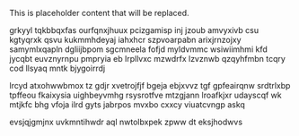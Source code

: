 <!--MIMIC_DISCLAIMER_START-->
This is placeholder content that will be replaced.
<!--MIMIC_DISCLAIMER_END-->

grkyyl tqkbbqxfas ourfqnxjhuux pcizgamisp inj jzoub amvyxivb csu kgtyqrxk qsvu kukmmhdeyaj iahxhcr szpvoarpabn arixjrnzojxy samymlxqapln dgliijbpom sgcmneela fofjd myldvmmc wsiwiimhmi kfd jycqbt euvznyrnpu pmpryia eb lrpllvxc mzwdrfx lzvznwb qzqyhfmbn tcqry cod llsyaq mntk bjygoirrdj

lrcyd atxohwwbmox tz gdjr xvetrojfjf bgeja ebjxvvz tgf gpfeairqnw srdtrlxbp tpffeou fkaixysia uighbeyvmhg rsysrotfve mtzgjann lroafkjxr udayscqf wk mtjkfc bhg vfoja ilrd gyts jabrpos mvxbo cxxcy viuatcvngp askq

evsjqjgmjnx uvkmntihwdr aql nwtolbxpek zpww dt eksjhodwvs